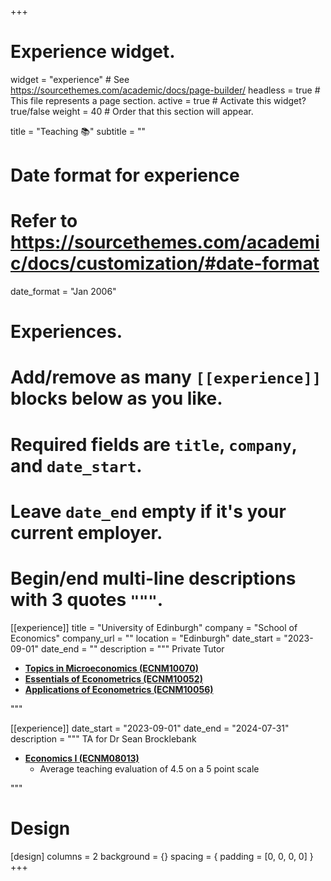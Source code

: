 +++
# Experience widget.
widget = "experience"  # See https://sourcethemes.com/academic/docs/page-builder/
headless = true  # This file represents a page section.
active = true  # Activate this widget? true/false
weight = 40  # Order that this section will appear.

title = "Teaching 📚"
subtitle = ""

# Date format for experience
#   Refer to https://sourcethemes.com/academic/docs/customization/#date-format
date_format = "Jan 2006"

# Experiences.
#   Add/remove as many `[[experience]]` blocks below as you like.
#   Required fields are `title`, `company`, and `date_start`.
#   Leave `date_end` empty if it's your current employer.
#   Begin/end multi-line descriptions with 3 quotes `"""`.
[[experience]]
  title = "University of Edinburgh"
  company = "School of Economics"
  company_url = ""
  location = "Edinburgh"
  date_start = "2023-09-01"
  date_end = ""
  description = """
  Private Tutor
  
  * [**Topics in Microeconomics (ECNM10070)**](http://www.drps.ed.ac.uk/23-24/dpt/cxecnm10070.htm)
  * [**Essentials of Econometrics (ECNM10052)**](http://www.drps.ed.ac.uk/23-24/dpt/cxecnm10052.htm)
  * [**Applications of Econometrics (ECNM10056)**](http://www.drps.ed.ac.uk/23-24/dpt/cxecnm10056.htm)

  """
  
[[experience]]
  date_start = "2023-09-01"
  date_end = "2024-07-31"
  description = """
  TA for Dr Sean Brocklebank
  
  * [**Economics I (ECNM08013)**](http://www.drps.ed.ac.uk/23-24/dpt/cxecnm08013.htm)
    * Average teaching evaluation of 4.5 on a 5 point scale
  
  """
  
# Design 
[design]
columns = 2
background = {}
spacing = { padding = [0, 0, 0, 0] }
+++
